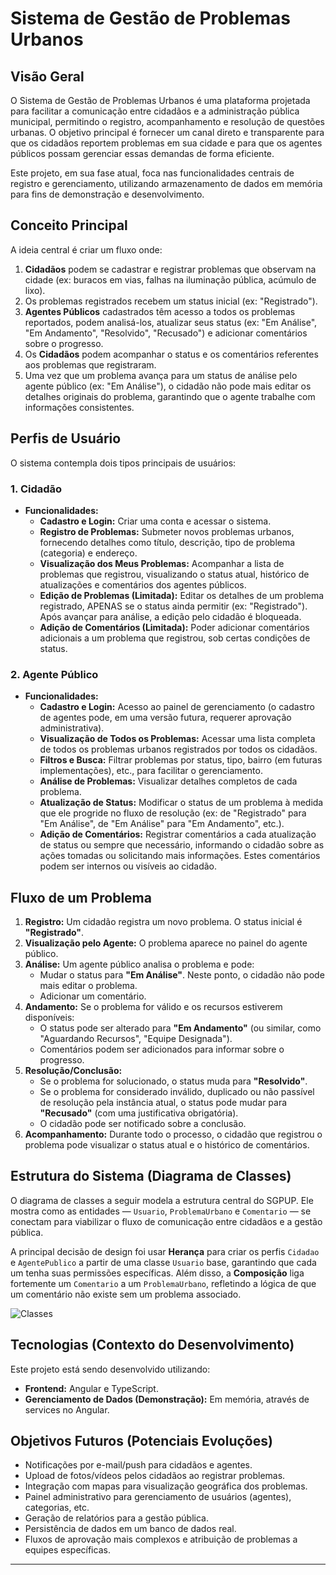 # Sistema de Gestão de Problemas Urbanos

## Visão Geral

O Sistema de Gestão de Problemas Urbanos é uma plataforma projetada para facilitar a comunicação entre cidadãos e a administração pública municipal, permitindo o registro, acompanhamento e resolução de questões urbanas. O objetivo principal é fornecer um canal direto e transparente para que os cidadãos reportem problemas em sua cidade e para que os agentes públicos possam gerenciar essas demandas de forma eficiente.

Este projeto, em sua fase atual, foca nas funcionalidades centrais de registro e gerenciamento, utilizando armazenamento de dados em memória para fins de demonstração e desenvolvimento.

## Conceito Principal

A ideia central é criar um fluxo onde:

1.  **Cidadãos** podem se cadastrar e registrar problemas que observam na cidade (ex: buracos em vias, falhas na iluminação pública, acúmulo de lixo).
2.  Os problemas registrados recebem um status inicial (ex: "Registrado").
3.  **Agentes Públicos** cadastrados têm acesso a todos os problemas reportados, podem analisá-los, atualizar seus status (ex: "Em Análise", "Em Andamento", "Resolvido", "Recusado") e adicionar comentários sobre o progresso.
4.  Os **Cidadãos** podem acompanhar o status e os comentários referentes aos problemas que registraram.
5.  Uma vez que um problema avança para um status de análise pelo agente público (ex: "Em Análise"), o cidadão não pode mais editar os detalhes originais do problema, garantindo que o agente trabalhe com informações consistentes.

## Perfis de Usuário

O sistema contempla dois tipos principais de usuários:

### 1. Cidadão

*   **Funcionalidades:**
    *   **Cadastro e Login:** Criar uma conta e acessar o sistema.
    *   **Registro de Problemas:** Submeter novos problemas urbanos, fornecendo detalhes como título, descrição, tipo de problema (categoria) e endereço.
    *   **Visualização dos Meus Problemas:** Acompanhar a lista de problemas que registrou, visualizando o status atual, histórico de atualizações e comentários dos agentes públicos.
    *   **Edição de Problemas (Limitada):** Editar os detalhes de um problema registrado, APENAS se o status ainda permitir (ex: "Registrado"). Após avançar para análise, a edição pelo cidadão é bloqueada.
    *   **Adição de Comentários (Limitada):** Poder adicionar comentários adicionais a um problema que registrou, sob certas condições de status.

### 2. Agente Público

*   **Funcionalidades:**
    *   **Cadastro e Login:** Acesso ao painel de gerenciamento (o cadastro de agentes pode, em uma versão futura, requerer aprovação administrativa).
    *   **Visualização de Todos os Problemas:** Acessar uma lista completa de todos os problemas urbanos registrados por todos os cidadãos.
    *   **Filtros e Busca:** Filtrar problemas por status, tipo, bairro (em futuras implementações), etc., para facilitar o gerenciamento.
    *   **Análise de Problemas:** Visualizar detalhes completos de cada problema.
    *   **Atualização de Status:** Modificar o status de um problema à medida que ele progride no fluxo de resolução (ex: de "Registrado" para "Em Análise", de "Em Análise" para "Em Andamento", etc.).
    *   **Adição de Comentários:** Registrar comentários a cada atualização de status ou sempre que necessário, informando o cidadão sobre as ações tomadas ou solicitando mais informações. Estes comentários podem ser internos ou visíveis ao cidadão.

## Fluxo de um Problema

1.  **Registro:** Um cidadão registra um novo problema. O status inicial é **"Registrado"**.
2.  **Visualização pelo Agente:** O problema aparece no painel do agente público.
3.  **Análise:** Um agente público analisa o problema e pode:
    *   Mudar o status para **"Em Análise"**. Neste ponto, o cidadão não pode mais editar o problema.
    *   Adicionar um comentário.
4.  **Andamento:** Se o problema for válido e os recursos estiverem disponíveis:
    *   O status pode ser alterado para **"Em Andamento"** (ou similar, como "Aguardando Recursos", "Equipe Designada").
    *   Comentários podem ser adicionados para informar sobre o progresso.
5.  **Resolução/Conclusão:**
    *   Se o problema for solucionado, o status muda para **"Resolvido"**.
    *   Se o problema for considerado inválido, duplicado ou não passível de resolução pela instância atual, o status pode mudar para **"Recusado"** (com uma justificativa obrigatória).
    *   O cidadão pode ser notificado sobre a conclusão.
6.  **Acompanhamento:** Durante todo o processo, o cidadão que registrou o problema pode visualizar o status atual e o histórico de comentários.


## Estrutura do Sistema (Diagrama de Classes)

O diagrama de classes a seguir modela a estrutura central do SGPUP. Ele mostra como as entidades — `Usuario`, `ProblemaUrbano` e `Comentario` — se conectam para viabilizar o fluxo de comunicação entre cidadãos e a gestão pública.

A principal decisão de design foi usar **Herança** para criar os perfis `Cidadao` e `AgentePublico` a partir de uma classe `Usuario` base, garantindo que cada um tenha suas permissões específicas. Além disso, a **Composição** liga fortemente um `Comentario` a um `ProblemaUrbano`, refletindo a lógica de que um comentário não existe sem um problema associado.

![Classes](https://github.com/user-attachments/assets/ba6cd1fa-92bb-4735-946b-1a7522ed6cc7)

## Tecnologias (Contexto do Desenvolvimento)

Este projeto está sendo desenvolvido utilizando:

*   **Frontend:** Angular e TypeScript.
*   **Gerenciamento de Dados (Demonstração):** Em memória, através de services no Angular.


## Objetivos Futuros (Potenciais Evoluções)

*   Notificações por e-mail/push para cidadãos e agentes.
*   Upload de fotos/vídeos pelos cidadãos ao registrar problemas.
*   Integração com mapas para visualização geográfica dos problemas.
*   Painel administrativo para gerenciamento de usuários (agentes), categorias, etc.
*   Geração de relatórios para a gestão pública.
*   Persistência de dados em um banco de dados real.
*   Fluxos de aprovação mais complexos e atribuição de problemas a equipes específicas.

---
